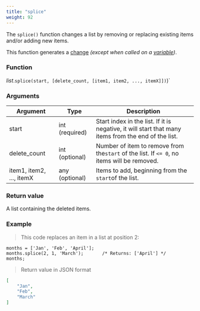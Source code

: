 ```yaml
---
title: "splice"
weight: 92
---
```


The `splice()` function changes a list by removing or replacing
existing items and/or adding new items.

This function generates a [change](../../../overview/changes) *(except when called on a [variable](../../../overview/variable))*.

### Function

*list*.`splice(start, [delete_count, [item1, item2, ..., itemX]])`)`

### Arguments

Argument | Type | Description
-------- | ---- | -----------
start | int (required) | Start index in the list. If it is negative, it will start that many items from the end of the list.
delete_count | int (optional) | Number of item to remove from the`start` of the list. If `<= 0`, no items will be removed.
item1, item2, ..., itemX | any (optional) | Items to add, beginning from the `start`of the list.

### Return value

A list containing the deleted items.

### Example

> This code replaces an item in a list at position 2:

```thingsdb,json_response
months = ['Jan', 'Feb', 'April'];
months.splice(2, 1, 'March');       /* Returns: ['April'] */
months;
```

> Return value in JSON format

```json
[
    "Jan",
    "Feb",
    "March"
]
```
